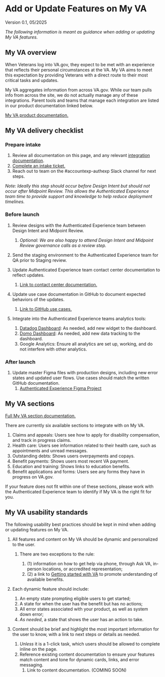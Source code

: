 # Add or Update Features on My VA

Version 0.1, 05/2025

_The following information is meant as guidance when adding or updating My VA features._


## My VA overview

When Veterans log into VA.gov, they expect to be met with an experience that reflects their personal circumstances at the VA. My VA aims to meet this expectation by providing Veterans with a direct route to their most critical tasks and updates.

My VA aggregates information from across VA.gov. While our team pulls info from across the site, we do not actually manage any of these integrations. Parent tools and teams that manage each integration are listed in our product documentation linked below.

[My VA product documentation.](https://github.com/department-of-veterans-affairs/va.gov-team/tree/master/products/identity-personalization/my-va)


## My VA delivery checklist

### Prepare intake

1. Review all documentation on this page, and any relevant [integration documentation](https://github.com/department-of-veterans-affairs/va.gov-team/blob/master/products/identity-personalization/team/intake.md#common-integration-documentation).
2. [Complete an intake ticket.](https://github.com/department-of-veterans-affairs/va.gov-team/issues/new?template=auth-exp-request.yml)
3. Reach out to team on the #accountexp-authexp Slack channel for next steps.

*Note: Ideally this step should occur before Design Intent but should not occur after Midpoint Review. This allows the Authenticated Experience team time to provide support and knowledge to help reduce deployment timelines.*


### Before launch

1. Review designs with the Authenticated Experience team between Design Intent and Midpoint Review.
   1. _Optional: We are also happy to attend Design Intent and Midpoint Review governance calls as a review step._

2. Send the staging environment to the Authenticated Experience team for QA prior to Staging review.

3. Update Authenticated Experience team contact center documentation to reflect updates.
   1. [Link to contact center documentation.](https://github.com/department-of-veterans-affairs/va.gov-team/blob/master/products/identity-personalization/my-va/product/product-guides.md)

4. Update use case documentation in GitHub to document expected behaviors of the updates.
   1. [Link to GitHub use cases.](https://github.com/department-of-veterans-affairs/va.gov-team/tree/master/products/identity-personalization/my-va/use-cases)

5. Integrate into the Authenticated Experience teams analytics tools:

   1. [Datadog Dashboard](https://vagov.ddog-gov.com/dashboard/4dk-pwd-mni/authenticated-experience-my-va?fromUser=false&refresh_mode=sliding&from_ts=1741082862507&to_ts=1741097262507&live=true): As needed, add new widget to the dashboard.
   2. [Domo Dashboard](https://va-gov.domo.com/page/1167851935): As needed, add new data tracking to the dashboard.
   3. Google Analytics: Ensure all analytics are set up, working, and do not interfere with other analytics.


### After launch

1. Update master Figma files with production designs, including new error states and updated user flows. Use cases should match the written GitHub documentation.
   1. [Authenticated Experience Figma Project](https://www.figma.com/files/project/176473451)


## My VA sections

[Full My VA section documentation.](https://dvagov.sharepoint.com/:x:/s/AuthenticatedExperience2/Ect662e3rshFnRRMAFBGM6QBXDSvIwWqagHtnww5KmWx4Q?e=YrIr4m)

There are currently six available sections to integrate with on My VA.

1. Claims and appeals: Users see how to apply for disability compensation, and track in progress claims.
2. Health care: Users see information related to their health care, such as appointments and unread messages.
3. Outstanding debts: Shows users overpayments and copays.
4. Benefit payments: Shows users most recent VA payment.
5. Education and training: Shows links to education benefits.
6. Benefit applications and forms: Users see any forms they have in progress on VA.gov.

If your feature does not fit within one of these sections, please work with the Authenticated Experience team to identify if My VA is the right fit for you.


## My VA usability standards

The following usability best practices should be kept in mind when adding or updating features on My VA.

1. All features and content on My VA should be dynamic and personalized to the user.

   1. There are two exceptions to the rule:

      1. (1) information on how to get help via phone, through Ask VA, in-person locations, or accredited representation;
      2. (2) a link to [Getting started with VA](https://www.va.gov/resources/getting-started-with-va/) to promote understanding of available benefits.

2. Each dynamic feature should include:

   1. An empty state prompting eligible users to get started;
   2. A state for when the user has the benefit but has no actions;
   3. All error states associated with your product, as well as system down error;
   4. _As needed_, a state that shows the user has an action to take.

3. Content should be brief and highlight the most important information for the user to know, with a link to next steps or details as needed.

   1. _Unless_ it is a 1-click task, which users should be allowed to complete inline on the page.
   2. Reference existing content documentation to ensure your features match content and tone for dynamic cards, links, and error messaging.
      1. Link to content documentation. (COMING SOON)
